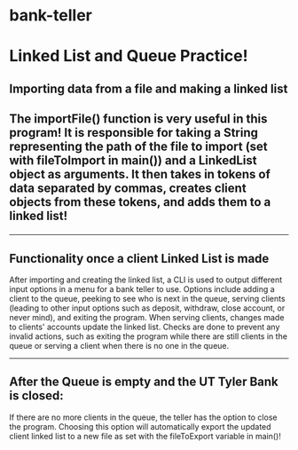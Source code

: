 # bank-teller
<h1>Linked List and Queue Practice!</h1>
<h2>Importing data from a file and making a linked list<h2>

<p>The importFile() function is very useful in this program! It is responsible for taking a String representing the path of the file to import (set with fileToImport in main()) and a LinkedList object as arguments. It then takes in tokens of data separated by commas, creates client objects from these tokens, and adds them to a linked list!</p>
<hr>
<h2>Functionality once a client Linked List is made</h2>
<p>After importing and creating the linked list, a CLI is used to output different input options in a menu for a bank teller to use. Options include adding a client to the queue, peeking to see who is next in the queue, serving clients (leading to other input options such as deposit, withdraw, close account, or never mind), and exiting the program. When serving clients, changes made to clients' accounts update the linked list. Checks are done to prevent any invalid actions, such as exiting the program while there are still clients in the queue or serving a client when there is no one in the queue.</p>
<hr>
<h2>After the Queue is empty and the UT Tyler Bank is closed:</h2>
<p>If there are no more clients in the queue, the teller has the option to close the program. Choosing this option will automatically export the updated client linked list to a new file as set with the fileToExport variable in main()!</p>
